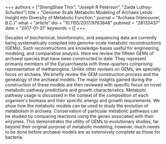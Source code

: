 +++
authors = ["ShengShee Thor", "Joseph R Peterson", "Zaida Luthey-Schulten"]
title = "Genome-Scale Metabolic Modeling of Archaea Lends Insight into Diversity of Metabolic Function."
journal = "Archaea (Vancouver, B.C.)"
what = "article"
doi = "10.1155/2017/9763848"
pubmed = "28133437"
date = "2017-01-31"
keywords = []
+++

Decades of biochemical, bioinformatic, and sequencing data are currently being systematically compiled into genome-scale metabolic reconstructions (GEMs). Such reconstructions are knowledge-bases useful for engineering, modeling, and comparative analysis. Here we review the fifteen GEMs of archaeal species that have been constructed to date. They represent primarily members of the Euryarchaeota with three-quarters comprising representative of methanogens. Unlike other reviews on GEMs, we specially focus on archaea. We briefly review the GEM construction process and the genealogy of the archaeal models. The major insights gained during the construction of these models are then reviewed with specific focus on novel metabolic pathway predictions and growth characteristics. Metabolic pathway usage is discussed in the context of the composition of each organism's biomass and their specific energy and growth requirements. We show how the metabolic models can be used to study the evolution of metabolism in archaea. Conservation of particular metabolic pathways can be studied by comparing reactions using the genes associated with their enzymes. This demonstrates the utility of GEMs to evolutionary studies, far beyond their original purpose of metabolic modeling; however, much needs to be done before archaeal models are as extensively complete as those for bacteria.